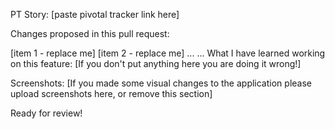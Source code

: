 PT Story: [paste pivotal tracker link here]

Changes proposed in this pull request:

[item 1 - replace me]
[item 2 - replace me]
...
...
What I have learned working on this feature: [If you don't put anything here you are doing it wrong!]

Screenshots: [If you made some visual changes to the application please upload screenshots here, or remove this section]

Ready for review!